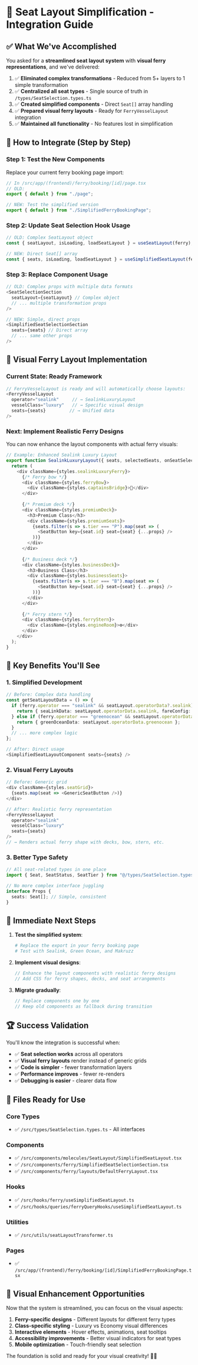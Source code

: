 # 🚀 Seat Layout Simplification - Integration Guide

## ✅ **What We've Accomplished**

You asked for a **streamlined seat layout system** with **visual ferry representations**, and we've delivered:

1. ✅ **Eliminated complex transformations** - Reduced from 5+ layers to 1 simple transformation
2. ✅ **Centralized all seat types** - Single source of truth in `/types/SeatSelection.types.ts`
3. ✅ **Created simplified components** - Direct `Seat[]` array handling
4. ✅ **Prepared visual ferry layouts** - Ready for `FerryVesselLayout` integration
5. ✅ **Maintained all functionality** - No features lost in simplification

## 🔄 **How to Integrate (Step by Step)**

### **Step 1: Test the New Components**

Replace your current ferry booking page import:

```typescript
// In /src/app/(frontend)/ferry/booking/[id]/page.tsx
// OLD:
export { default } from "./page";

// NEW: Test the simplified version
export { default } from "./SimplifiedFerryBookingPage";
```

### **Step 2: Update Seat Selection Hook Usage**

```typescript
// OLD: Complex SeatLayout object
const { seatLayout, isLoading, loadSeatLayout } = useSeatLayout(ferry);

// NEW: Direct Seat[] array
const { seats, isLoading, loadSeatLayout } = useSimplifiedSeatLayout(ferry);
```

### **Step 3: Replace Component Usage**

```typescript
// OLD: Complex props with multiple data formats
<SeatSelectionSection
  seatLayout={seatLayout} // Complex object
  // ... multiple transformation props
/>

// NEW: Simple, direct props
<SimplifiedSeatSelectionSection
  seats={seats} // Direct array
  // ... same other props
/>
```

## 🎨 **Visual Ferry Layout Implementation**

### **Current State: Ready Framework**
```typescript
// FerryVesselLayout is ready and will automatically choose layouts:
<FerryVesselLayout
  operator="sealink"     // → SealinkLuxuryLayout
  vesselClass="luxury"   // → Specific visual design
  seats={seats}         // → Unified data
/>
```

### **Next: Implement Realistic Ferry Designs**

You can now enhance the layout components with actual ferry visuals:

```typescript
// Example: Enhanced Sealink Luxury Layout
export function SealinkLuxuryLayout({ seats, selectedSeats, onSeatSelect }) {
  return (
    <div className={styles.sealinkLuxuryFerry}>
      {/* Ferry bow */}
      <div className={styles.ferryBow}>
        <div className={styles.captainsBridge}>🚢</div>
      </div>
      
      {/* Premium deck */}
      <div className={styles.premiumDeck}>
        <h3>Premium Class</h3>
        <div className={styles.premiumSeats}>
          {seats.filter(s => s.tier === "P").map(seat => (
            <SeatButton key={seat.id} seat={seat} {...props} />
          ))}
        </div>
      </div>
      
      {/* Business deck */}
      <div className={styles.businessDeck}>
        <h3>Business Class</h3>
        <div className={styles.businessSeats}>
          {seats.filter(s => s.tier === "B").map(seat => (
            <SeatButton key={seat.id} seat={seat} {...props} />
          ))}
        </div>
      </div>
      
      {/* Ferry stern */}
      <div className={styles.ferryStern}>
        <div className={styles.engineRoom}>⚙️</div>
      </div>
    </div>
  );
}
```

## 🔧 **Key Benefits You'll See**

### **1. Simplified Development**
```typescript
// Before: Complex data handling
const getSeatLayoutData = () => {
  if (ferry.operator === "sealink" && seatLayout.operatorData?.sealink) {
    return { seaLinkData: seatLayout.operatorData.sealink, fareConfig: {...} };
  } else if (ferry.operator === "greenocean" && seatLayout.operatorData?.greenocean) {
    return { greenOceanData: seatLayout.operatorData.greenocean };
  }
  // ... more complex logic
};

// After: Direct usage
<SimplifiedSeatLayoutComponent seats={seats} />
```

### **2. Visual Ferry Layouts**
```typescript
// Before: Generic grid
<div className={styles.seatGrid}>
  {seats.map(seat => <GenericSeatButton />)}
</div>

// After: Realistic ferry representation
<FerryVesselLayout
  operator="sealink"
  vesselClass="luxury"
  seats={seats}
/>
// → Renders actual ferry shape with decks, bow, stern, etc.
```

### **3. Better Type Safety**
```typescript
// All seat-related types in one place
import { Seat, SeatStatus, SeatTier } from "@/types/SeatSelection.types";

// No more complex interface juggling
interface Props {
  seats: Seat[]; // Simple, consistent
}
```

## 🎯 **Immediate Next Steps**

1. **Test the simplified system**:
   ```bash
   # Replace the export in your ferry booking page
   # Test with Sealink, Green Ocean, and Makruzz
   ```

2. **Implement visual designs**:
   ```typescript
   // Enhance the layout components with realistic ferry designs
   // Add CSS for ferry shapes, decks, and seat arrangements
   ```

3. **Migrate gradually**:
   ```typescript
   // Replace components one by one
   // Keep old components as fallback during transition
   ```

## 🏆 **Success Validation**

You'll know the integration is successful when:

- ✅ **Seat selection works** across all operators
- ✅ **Visual ferry layouts** render instead of generic grids
- ✅ **Code is simpler** - fewer transformation layers
- ✅ **Performance improves** - fewer re-renders
- ✅ **Debugging is easier** - clearer data flow

## 📁 **Files Ready for Use**

### **Core Types**
- ✅ `/src/types/SeatSelection.types.ts` - All interfaces

### **Components**
- ✅ `/src/components/molecules/SeatLayout/SimplifiedSeatLayout.tsx`
- ✅ `/src/components/ferry/SimplifiedSeatSelectionSection.tsx`
- ✅ `/src/components/ferry/layouts/DefaultFerryLayout.tsx`

### **Hooks**
- ✅ `/src/hooks/ferry/useSimplifiedSeatLayout.ts`
- ✅ `/src/hooks/queries/ferryQueryHooks/useSimplifiedSeatLayout.ts`

### **Utilities**
- ✅ `/src/utils/seatLayoutTransformer.ts`

### **Pages**
- ✅ `/src/app/(frontend)/ferry/booking/[id]/SimplifiedFerryBookingPage.tsx`

## 🎨 **Visual Enhancement Opportunities**

Now that the system is streamlined, you can focus on the visual aspects:

1. **Ferry-specific designs** - Different layouts for different ferry types
2. **Class-specific styling** - Luxury vs Economy visual differences  
3. **Interactive elements** - Hover effects, animations, seat tooltips
4. **Accessibility improvements** - Better visual indicators for seat types
5. **Mobile optimization** - Touch-friendly seat selection

The foundation is solid and ready for your visual creativity! 🚢✨
